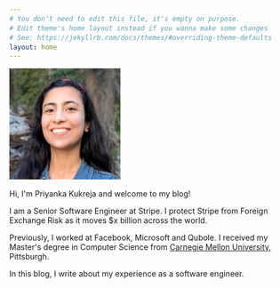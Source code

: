 ```yaml
---
# You don't need to edit this file, it's empty on purpose.
# Edit theme's home layout instead if you wanna make some changes
# See: https://jekyllrb.com/docs/themes/#overriding-theme-defaults
layout: home
---
```


<div class="divider">
    <div class="left">
        <img id="profilepic" width="200" height="200" src="assets/profile.jpeg" alt="Profile">
    </div>
    <div class="right">
        <p>Hi, I'm Priyanka Kukreja and welcome to my blog!</p>
        <p>
            I am a Senior Software Engineer at Stripe.
            I protect Stripe from Foreign Exchange Risk
            as it moves $x billion across the world.
        </p>
        <p>
            Previously, I worked at Facebook, Microsoft and Qubole.
            I received my Master's degree in Computer Science
            from <a href="https://www.cmu.edu/">Carnegie Mellon University</a>, Pittsburgh.
        </p>
        <p>
            In this blog, I write about my experience as a software engineer.
        </p>
    </div>
</div>

